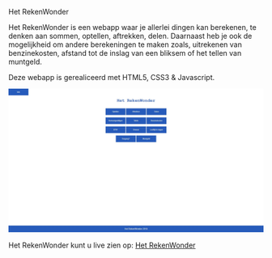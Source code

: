 Het RekenWonder

Het RekenWonder is een webapp waar je allerlei dingen kan berekenen, te denken aan  sommen, optellen, aftrekken, delen.
Daarnaast heb je ook de mogelijkheid om andere berekeningen te maken zoals, uitrekenen van benzinekosten, afstand tot de
inslag van een bliksem of het tellen van muntgeld.

Deze webapp is gerealiceerd met HTML5, CSS3 & Javascript.



![Alt text](/rekenwonder.jpg?raw=true "preview")


Het RekenWonder kunt u live zien op:
<a href="https://jelleruben.github.io/reken_wonder/">Het RekenWonder</a>

